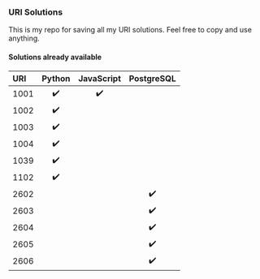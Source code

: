 ### URI Solutions

This is my repo for saving all my URI solutions.
Feel free to copy and use anything.

#### Solutions already available
<!--TABLE-->
URI  | Python | JavaScript | PostgreSQL 
:--- | :---: | :---: | :---: 
1001 | :heavy_check_mark: | :heavy_check_mark: | 
1002 | :heavy_check_mark: |  | 
1003 | :heavy_check_mark: |  | 
1004 | :heavy_check_mark: |  | 
1039 | :heavy_check_mark: |  | 
1102 | :heavy_check_mark: |  | 
2602 |  |  | :heavy_check_mark:
2603 |  |  | :heavy_check_mark:
2604 |  |  | :heavy_check_mark:
2605 |  |  | :heavy_check_mark:
2606 |  |  | :heavy_check_mark:
